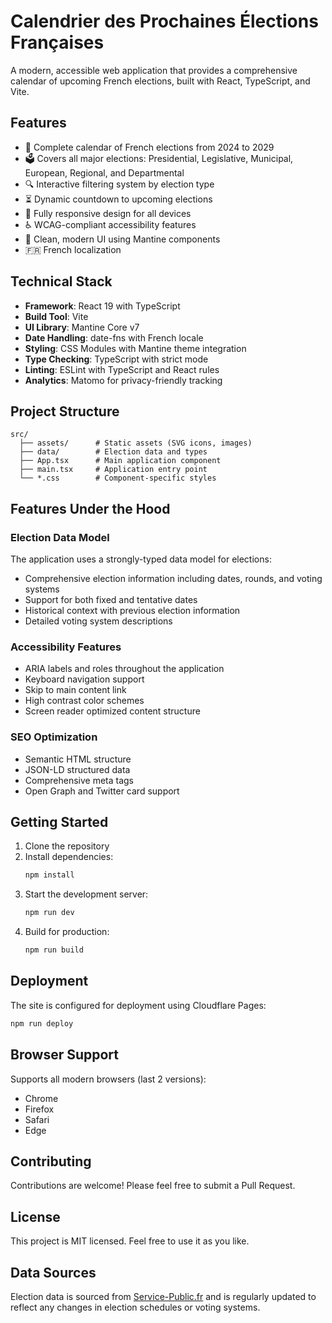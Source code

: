 # Calendrier des Prochaines Élections Françaises

A modern, accessible web application that provides a comprehensive calendar of upcoming French elections, built with React, TypeScript, and Vite.

## Features

- 📅 Complete calendar of French elections from 2024 to 2029
- 🗳️ Covers all major elections: Presidential, Legislative, Municipal, European, Regional, and Departmental
- 🔍 Interactive filtering system by election type
- ⏳ Dynamic countdown to upcoming elections
- 📱 Fully responsive design for all devices
- ♿ WCAG-compliant accessibility features
- 🎨 Clean, modern UI using Mantine components
- 🇫🇷 French localization

## Technical Stack

- **Framework**: React 19 with TypeScript
- **Build Tool**: Vite
- **UI Library**: Mantine Core v7
- **Date Handling**: date-fns with French locale
- **Styling**: CSS Modules with Mantine theme integration
- **Type Checking**: TypeScript with strict mode
- **Linting**: ESLint with TypeScript and React rules
- **Analytics**: Matomo for privacy-friendly tracking

## Project Structure

```
src/
  ├── assets/      # Static assets (SVG icons, images)
  ├── data/        # Election data and types
  ├── App.tsx      # Main application component
  ├── main.tsx     # Application entry point
  └── *.css        # Component-specific styles
```

## Features Under the Hood

### Election Data Model

The application uses a strongly-typed data model for elections:
- Comprehensive election information including dates, rounds, and voting systems
- Support for both fixed and tentative dates
- Historical context with previous election information
- Detailed voting system descriptions

### Accessibility Features

- ARIA labels and roles throughout the application
- Keyboard navigation support
- Skip to main content link
- High contrast color schemes
- Screen reader optimized content structure

### SEO Optimization

- Semantic HTML structure
- JSON-LD structured data
- Comprehensive meta tags
- Open Graph and Twitter card support

## Getting Started

1. Clone the repository
2. Install dependencies:
   ```bash
   npm install
   ```
3. Start the development server:
   ```bash
   npm run dev
   ```
4. Build for production:
   ```bash
   npm run build
   ```

## Deployment

The site is configured for deployment using Cloudflare Pages:

```bash
npm run deploy
```

## Browser Support

Supports all modern browsers (last 2 versions):
- Chrome
- Firefox
- Safari
- Edge

## Contributing

Contributions are welcome! Please feel free to submit a Pull Request.

## License

This project is MIT licensed. Feel free to use it as you like.

## Data Sources

Election data is sourced from [Service-Public.fr](https://www.service-public.fr/particuliers/vosdroits/F1939) and is regularly updated to reflect any changes in election schedules or voting systems.
